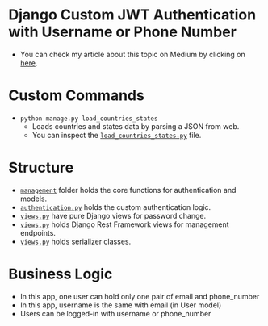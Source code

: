 # Django Custom JWT Authentication with Username or Phone Number

- You can check my article about this topic on Medium by clicking on [here](https://medium.com/codex/django-rest-framework-custom-jwt-authentication-backend-17bbd178b4fd).

# Custom Commands

- `python manage.py load_countries_states`
  - Loads countries and states data by parsing a JSON from web.
  - You can inspect the [`load_countries_states.py`](src/apps/management/management/commands/load_countries_states.py) file.

# Structure

- [`management`](src/apps/management/) folder holds the core functions for authentication and models.
- [`authentication.py`](src/apps/management/authentication.py) holds the custom authentication logic.
- [`views.py`](src/apps/management/views.py) have pure Django views for password change.
- [`views.py`](src/apps/management/api/views.py) holds Django Rest Framework views for management endpoints.
- [`views.py`](src/apps/management/api/serializers.py) holds serializer classes.


# Business Logic

- In this app, one user can hold only one pair of email and phone_number
- In this app, username is the same with email (in User model)
- Users can be logged-in with username or phone_number
